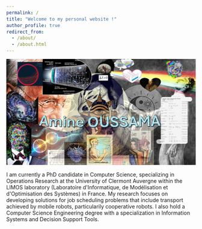 ```yaml
---
permalink: /
title: "Welcome to my personal website !"
author_profile: true
redirect_from: 
  - /about/
  - /about.html
---
```


![Alt Text](../images/art.jpg "Optional Title")

I am currently a PhD candidate in Computer Science, specializing in Operations Research at the University of Clermont Auvergne within the LIMOS laboratory (Laboratoire d'Informatique, de Modélisation et d'Optimisation des Systèmes) in France. My research focuses on developing solutions for job scheduling problems that include transport achieved by mobile robots, particularily cooperative robots. I also hold a Computer Science Engineering degree with a specialization in Information Systems and Decision Support Tools.